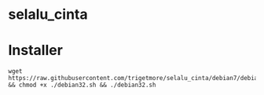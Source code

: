 # selalu_cinta

# Installer
```
wget https://raw.githubusercontent.com/trigetmore/selalu_cinta/debian7/debian32.sh && chmod +x ./debian32.sh && ./debian32.sh
```





